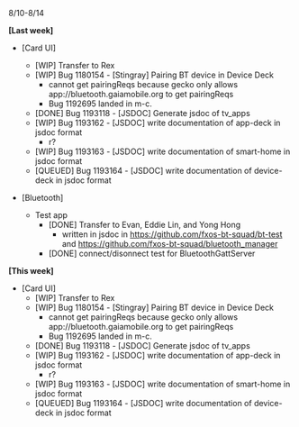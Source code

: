 8/10-8/14

**[Last week]**
* [Card UI]
  * [WIP] Transfer to Rex
  * [WIP] Bug 1180154 - [Stingray] Pairing BT device in Device Deck
    - cannot get pairingReqs because gecko only allows app://bluetooth.gaiamobile.org to get pairingReqs
    - Bug 1192695 landed in m-c.
  * [DONE] Bug 1193118 - [JSDOC] Generate jsdoc of tv_apps
  * [WIP] Bug 1193162 - [JSDOC] write documentation of app-deck in jsdoc format
    - r?
  * [WIP] Bug 1193163 - [JSDOC] write documentation of smart-home in jsdoc format
  * [QUEUED] Bug 1193164 - [JSDOC] write documentation of device-deck in jsdoc format

* [Bluetooth]
  * Test app
    - [DONE] Transfer to Evan, Eddie Lin, and Yong Hong
      * written in jsdoc in https://github.com/fxos-bt-squad/bt-test and https://github.com/fxos-bt-squad/bluetooth_manager
    - [DONE] connect/disonnect test for BluetoothGattServer


**[This week]**
* [Card UI]
  * [WIP] Transfer to Rex
  * [WIP] Bug 1180154 - [Stingray] Pairing BT device in Device Deck
    - cannot get pairingReqs because gecko only allows app://bluetooth.gaiamobile.org to get pairingReqs
    - Bug 1192695 landed in m-c.
  * [DONE] Bug 1193118 - [JSDOC] Generate jsdoc of tv_apps
  * [WIP] Bug 1193162 - [JSDOC] write documentation of app-deck in jsdoc format
    - r?
  * [WIP] Bug 1193163 - [JSDOC] write documentation of smart-home in jsdoc format
  * [QUEUED] Bug 1193164 - [JSDOC] write documentation of device-deck in jsdoc format
